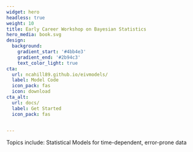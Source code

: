 ```yaml
---
widget: hero
headless: true
weight: 10
title: Early Career Workshop on Bayesian Statistics
hero_media: book.svg
design:
  background:
    gradient_start: '#4bb4e3'
    gradient_end: '#2b94c3'
    text_color_light: true
cta:
  url: ncahill89.github.io/eivmodels/
  label: Model Code
  icon_pack: fas
  icon: download
cta_alt:
  url: docs/
  label: Get Started
  icon_pack: fas

  
---
```


Topics include: Statistical Models for time-dependent, error-prone data

